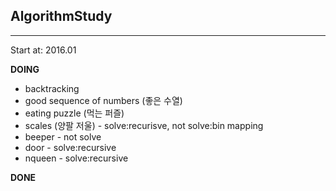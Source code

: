 ## AlgorithmStudy

---

Start at: 2016.01

__DOING__
- backtracking
 - good sequence of numbers (좋은 수열)
 - eating puzzle (먹는 퍼즐)
 - scales (양팔 저울) - solve:recurisve, not solve:bin mapping
 - beeper - not solve
 - door - solve:recursive
 - nqueen - solve:recursive

__DONE__
